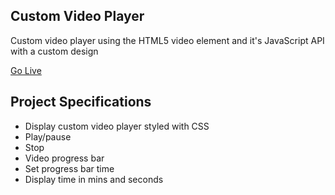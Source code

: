 ## Custom Video Player

Custom video player using the HTML5 video element and it's JavaScript API with a custom design

[Go Live](https://custom-video-player-ahmed.netlify.app/)

## Project Specifications

- Display custom video player styled with CSS
- Play/pause
- Stop
- Video progress bar
- Set progress bar time
- Display time in mins and seconds
